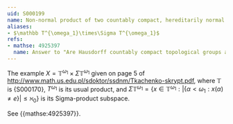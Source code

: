 ```yaml
---
uid: S000199
name: Non-normal product of two countably compact, hereditarily normal topological groups
aliases:
- $\mathbb T^{\omega_1}\times\Sigma T^{\omega_1}$
refs:
- mathse: 4925397
  name: Answer to "Are Hausdorff countably compact topological groups always normal?"
---
```


The example $X=\mathbb T^{\omega_1}\times\Sigma\mathbb T^{\omega_1}$
given on page 5 of <http://www.math.us.edu.pl/sdoktor/ssdnm/Tkachenko-skrypt.pdf>,
where $\mathbb T$ is {S000170}, $T^{\omega_1}$ is its usual product, and
$\Sigma\mathbb T^{\omega_1}=\{x\in\mathbb T^{\omega_1}:|\{\alpha<\omega_1:x(\alpha)\not=e\}|\leq\aleph_0\}$
is its Sigma-product subspace.

See {{mathse:4925397}}.
